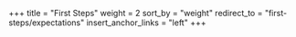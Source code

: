 +++
title = "First Steps"
weight = 2
sort_by = "weight"
redirect_to = "first-steps/expectations"
insert_anchor_links = "left"
+++
